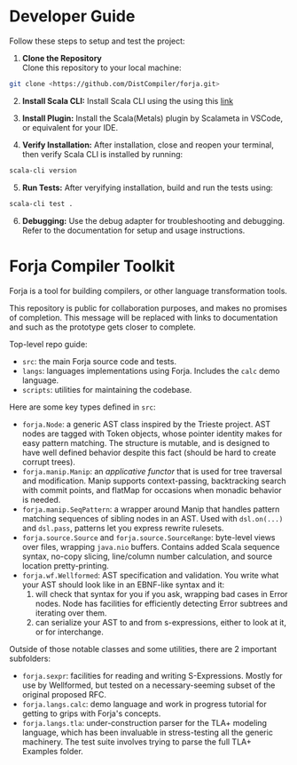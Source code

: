 # Developer Guide

Follow these steps to setup and test the project:

1. **Clone the Repository**  
   Clone this repository to your local machine:

```bash
git clone <https://github.com/DistCompiler/forja.git>
```

2. **Install Scala CLI:**
   Install Scala CLI using the using this [link](https://scala-cli.virtuslab.org/install/)
3. **Install Plugin:**
   Install the Scala(Metals) plugin by Scalameta in VSCode, or equivalent for your IDE.

4. **Verify Installation:**
   After installation, close and reopen your terminal, then verify Scala CLI is installed by running:

```bash
scala-cli version
```

5. **Run Tests:**
   After veryifying installation, build and run the tests using:

```bash
scala-cli test .
```

6. **Debugging:**
   Use the debug adapter for troubleshooting and debugging. Refer to the documentation for setup and usage instructions.

# Forja Compiler Toolkit

Forja is a tool for building compilers, or other language transformation tools.

This repository is public for collaboration purposes, and makes no promises of completion.
This message will be replaced with links to documentation and such as the prototype gets closer to complete.

Top-level repo guide:
- `src`: the main Forja source code and tests.
- `langs`: languages implementations using Forja.
  Includes the `calc` demo language.
- `scripts`: utilities for maintaining the codebase.

Here are some key types defined in `src`:
- `forja.Node`: a generic AST class inspired by the Trieste project. AST nodes are tagged with Token objects, whose pointer identity makes for easy pattern matching. The structure is mutable, and is designed to have well defined behavior despite this fact (should be hard to create corrupt trees).
- `forja.manip.Manip`: an _applicative functor_ that is used for tree traversal and modification. Manip supports context-passing, backtracking search with commit points, and flatMap for occasions when monadic behavior is needed.
- `forja.manip.SeqPattern`: a wrapper around Manip that handles pattern matching sequences of sibling nodes in an AST. Used with `dsl.on(...)` and `dsl.pass`, patterns let you express rewrite rulesets.
- `forja.source.Source` and `forja.source.SourceRange`: byte-level views over files, wrapping `java.nio` buffers. Contains added Scala sequence syntax, no-copy slicing, line/column number calculation, and source location pretty-printing.
- `forja.wf.Wellformed`: AST specification and validation. You write what your AST should look like in an EBNF-like syntax and it:
  1. will check that syntax for you if you ask, wrapping bad cases in Error nodes. Node has facilities for efficiently detecting Error subtrees and iterating over them.
  2. can serialize your AST to and from s-expressions, either to look at it, or for interchange.

Outside of those notable classes and some utilities, there are 2 important subfolders:

- `forja.sexpr`: facilities for reading and writing S-Expressions. Mostly for use by Wellformed, but tested on a necessary-seeming subset of the original proposed RFC.
- `forja.langs.calc`: demo language and work in progress tutorial for getting to grips with Forja's concepts.
- `forja.langs.tla`: under-construction parser for the TLA+ modeling language, which has been invaluable in stress-testing all the generic machinery. The test suite involves trying to parse the full TLA+ Examples folder.

